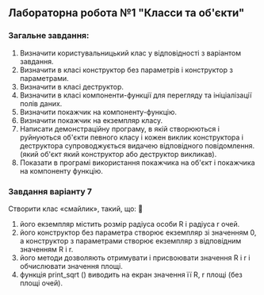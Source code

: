 ## Лабораторна робота №1 "Класси та об'єкти"
### **Загальне завдання:**
1. Визначити користувальницький клас у відповідності з варіантом 
завдання. 
2. Визначити в класі конструктор без параметрів і конструктор з 
параметрами.
3. Визначити в класі деструктор. 
4. Визначити в класі компоненти-функції для перегляду та ініціалізації 
полів даних. 
5. Визначити покажчик на компоненту-функцію. 
6. Визначити покажчик на екземпляр класу. 
7. Написати демонстраційну програму, в якій створюються і руйнуються 
об'єкти певного класу і кожен виклик конструктора і деструктора 
супроводжується видачею відповідного повідомлення. (який об'єкт який 
конструктор або деструктор викликав). 
8. Показати в програмі використання покажчика на об'єкт і покажчика на 
компоненту функцію.

 ### **Завдання варіанту 7**
  Створити клас «смайлик», такий, що: 🙂
1. його екземпляр містить розмір радіуса особи R і радіуса r очей.
2. його конструктор без параметра створює екземпляр зі значенням 0, а 
конструктор з параметрами створює екземпляр з відповідним значенням 
R і r.
3. його методи дозволяють отримувати і присвоювати значення R і r і 
обчислювати значення площі.
4. функція print_sqrt () виводить на екран значення її R, r площі (без площі 
очей).
